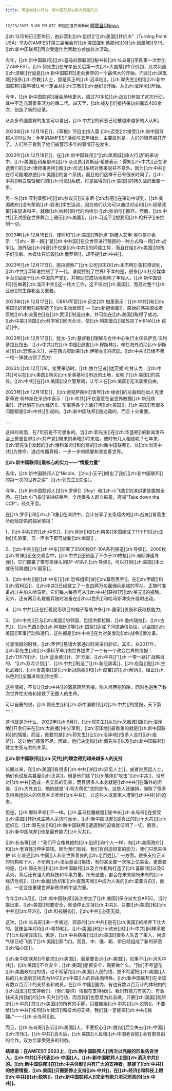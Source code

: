 ```yaml
---
title: 凤凰城烽火行动：新中国联邦以实力亮丽灭共
---
```

`12/23/2023 3:08 PM UTC 韩国正道农场新闻` [轉載自GNews](https://gnews.org/articles/2144371)

[[zh:12月16日]]至19日，由非营利[[zh:组织]]“[[zh:美国]]转折点”（Turning Point USA）举办的AMFEST第三届展会在[[zh:美国亚利桑那州]]的[[zh:凤凰城]]举行。[[zh:新中国联邦]]再次受邀作为赞助方参加此次活动。

去年，[[zh:新中国联邦]][[zh:喜马拉雅联盟]]秘书长[[zh:长岛哥]]带队第一次参加了AMFEST。[[zh:郭先生]]在守孝出关后第一次[[zh:大直播]]中评价到，此次凤凰[[zh:涅槃]]行动是[[zh:新中国联邦]]走向世界的一个最伟大的开始。而且[[zh:凤凰城]]很多[[zh:宗教]]人士，那是真正的[[zh:沼泽地]]。[[zh:郭先生]]相信[[zh:新中国联邦]]最早被认可一定会从[[zh:宗教]][[zh:组织]]开始，从[[zh:沼泽地]]开始。

今年，[[zh:新中国联邦]]展会场地更大，超过70多位[[zh:战友]]参加了这次行动，其中不乏充满青春活力的爆二代。四天里，[[zh:战友]]们接待采访的嘉宾400余次，创造了新的记录。

从众多外国嘉宾的发言可以看出，[[zh:中共]]的邪恶已经被越来越多的人认知。

2023年[[zh:12月19日]]，《草根》节目主持人雷·[[zh:迈克]]尔接受[[zh:新中国联邦人]]时认为：今年的AMFEST活动与去年相比，主要区别是，人们的眼界被打开了。人们终于看到了他们被警示多年的事情正在发生。

2023年[[zh:12月18日]]，在[[zh:新中国联邦]]“[[zh:凤凰城]]烽火行动”的采访中，[[zh:美国亚利桑那州]][[zh:众议员]]贾斯廷·希普表示：得知[[zh:中共]]正在渗透我们的[[zh:律师事务所]]和[[zh:司法]]系统对我来说并不意外。因为[[zh:中共]]在尽可能地渗透[[zh:美国]]的各个系统，而且他们这样干已有很长时间了。[[zh:中共]]明白腐蚀我们的[[zh:司法]]系统，将是赢得对[[zh:美国]]的持久战的重要一步。

另一名[[zh:亚利桑那州]][[zh:参议员]]安东尼·[[zh:科恩]]在采访中谈到，[[zh:美国政府]]没有帮助[[zh:香港]]学生运动，因为他们认为可以通过对话和[[zh:绥靖政策]]来促进和平，就像[[zh:纳粹]]时代的内维尔·[[zh:张伯伦]]那样。然而，[[zh:中共]]正试图在世界舞台上碾压[[zh:美国]]，[[zh:习近平]]想要用[[zh:枪杆子]]来控制一切。

2023年[[zh:12月18日]]，律师和“[[zh:美国]]转折点”捐赠人艾琳·埃尔莫尔表示：“[[zh:一带一路]]”是[[zh:中共国]]在全世界进行殖民的一种方式和一场[[zh:战争]]。海外版[[zh:抖音]]不仅是[[zh:中共]]的间谍工具，而且在给[[zh:美国]]的孩子们洗脑。大媒体只诋毁[[zh:俄罗斯]]，却不提[[zh:中共]]。

2023年[[zh:12月17日]]，施拉德推广[[zh:公司]]CEO[[zh:本杰明]]·施拉德谈到，[[zh:中共]]深知谁控制了下一代，谁就控制了世界! 不幸的是，很多[[zh:社交媒体平台]]屈服于[[zh:中国共产党]]，并帮助它成功地影响了年轻人。[[zh:新中国联邦]]在做着[[zh:消灭中共]]这一伟大工作，这不仅对[[zh:美国]]，而且对整个[[zh:亚洲]]的生存都至关重要。

2023年[[zh:12月17日]]，CBRN军官[[zh:迈克]]尔·加里表示：[[zh:中共]]和[[zh:美国]]的官僚勾结制造了[[zh:生物武器]] — [[zh:新冠病毒]]，原始的感染源或者原始[[zh:刺突蛋白]]在[[zh:武汉]]制造出来，并可能在[[zh:美国]]取得了成功。[[zh:中美]]两国[[zh:科学家]]同流合污，使[[zh:刺突蛋白]]被放进了mRNA[[zh:疫苗]]中。

2023年[[zh:12月17日]]，犹太\-[[zh:基督教]]理解与合作中心执行主任佩萨克·沃利基拉比指出：[[zh:中共]]在[[zh:中国]]迫害[[zh:穆斯林]]，却在海外资助[[zh:伊斯兰]][[zh:恐怖主义]]，并在西方资助亲[[zh:伊斯兰]]的抗议。[[zh:中共]]已经不费一枪一弹就占领了西方!

2023年[[zh:12月]]16，接受采访时，[[zh:独立记者]]达芙妮·杜甘认为：[[zh:中共]]可以在[[zh:美国]]购买[[zh:军事基地]]附近的土地，反映了[[zh:美国]]的腐败。[[zh:中共]]在[[zh:美国]]设立警察局，让华人在[[zh:美国]]无法享受自由。

2023年[[zh:12月16日]]，[[zh:德克萨斯州]]青年[[zh:峰会]]的总裁和创始人克里斯蒂安·柯林斯在采访中表示：[[zh:中共]]不仅蓄意在全世界散播[[zh:新冠病毒]]，还计划在[[zh:经济]]、军事等各个方面打垮[[zh:美国]]。[[zh:美国]]有很多问题都是[[zh:中共]]引起的。[[zh:新中国联邦]]是必需的，而且十分重要。

......

这样的局面，在7年前是不可想象的。当[[zh:郭先生]]在[[zh:华盛顿]]的新闻发布会上警告世界[[zh:共产党]]带来的黑暗即将来临，彼时有几人相信呢？七年来，[[zh:郭先生]]发起的[[zh:爆料革命]]和创建的[[zh:新中国联邦]]，以[[zh:消灭中共]]为使命，通过传播真相，一步一步的唤醒和改变着世界。

**[[zh:新中国联邦]]最核心的实力——“情报力量”**

去年，[[zh:新中国联邦人]]“Nicole、[[zh:小王子]]唱出了我们[[zh:新中国联邦]]的第一次的世界之讲”（[[zh:郭先生]]先语）。

今年，[[zh:新中国联邦人]][[zh:罗伊]]（Roy）和[[zh:小飞象]]的演讲更是震撼全场。在[[zh:小飞象]]演讲结束后，全场很多人起立鼓掌，高喊”Take down the CCP”，经久不息。

在[[zh:罗伊]]和[[zh:小飞象]]在演讲中，合计分享了五条墙内的[[zh:战友]]冒着生命危险提供的独家情报：

1、[[zh:中共]]在[[zh:中东]]、[[zh:非洲]]和[[zh:南美]]多国建成了11个P3[[zh:生物]]实验室，习一声令下即可放新[[zh:病毒]]；

2、[[zh:中共]]在[[zh:中东]]部署了3500枚DF-10A系列弹道[[zh:导弹]]，2000枚[[zh:导弹]]正在交易当中，[[zh:中共]]还制造了不少于20枚核[[zh:洲际弹道导弹]]，它们部署了带有核弹头的DF-41系列[[zh:导弹]]，可以打到[[zh:美国]]本土或任何其他[[zh:国家]]。

3、[[zh:中共]]是[[zh:中东]][[zh:恐怖组织]]的[[zh:幕后黑手]]。在[[zh:伊朗]]和[[zh:叙利亚]]，[[zh:中共]]已经建立了一支由两万名雇佣兵组成的军队，正随时准备战斗并加入哈马斯。它们每人每月可从[[zh:中共]]获得1万[[zh:美元]]的报酬。另外，还有两万名雇佣兵随时准备在[[zh:以色列]]和哈马斯冲突升级时出动。

4、[[zh:中共]]正在打着民用项目的幌子帮助许多[[zh:国家]]发展和获取核能力;

5、[[zh:中共]]已与[[zh:美国]]的邻国，包括洪都拉斯、[[zh:委内瑞拉]]、[[zh:古巴]]、[[zh:巴西]]及[[zh:阿根廷]]等[[zh:国家]]达成了间谍通信协议，以监控[[zh:美国]]军事行动和通讯，这些都是[[zh:中共]]在为对美发动[[zh:战争]]做准备。

分享情报的时候，[[zh:罗伊]]恳请大家通过时间亲自验证。其实，从2017年，[[zh:郭先生]]和[[zh:爆料革命]]向世界提供了一个有一个改变世界的情报：[[zh:13579]]计、[[zh:蓝金黄]]计、3F方案、[[zh:中共]]“[[zh:一带一路]]”战略目的、“[[zh:双龙计划]]”、[[zh:中共]]制造了[[zh:新冠病毒]]、[[zh:疫苗]]是[[zh:生化武器]]、[[zh:青蒿素]]是[[zh:新冠病毒]]和[[zh:疫苗]]的[[zh:解药]]、阻止[[zh:以色列]]全面进攻加沙地带...

这些情报，不仅让[[zh:中共]]的邪恶昭然若揭，陷入塔西佗陷阱，同时也避免了数次世界性灾难和拯救了无数人的生命。

可以自豪的说，[[zh:郭先生]]和[[zh:新中国联邦]]对[[zh:中共]]的情报，天下第一！

这也就是为什么，2022年[[zh:6月]]，[[zh:郭先生]]从[[zh:凤凰城]]跟[[zh:沼泽地]]开会归来在[[zh:大直播]]中分享到，[[zh:沼泽地]]最看重的就是[[zh:新中国联邦]]的情报。而且，重要的是[[zh:郭先生]]让[[zh:沼泽地]]很多人没打[[zh:疫苗]]，这让他们感激不尽。因此，他们决定和[[zh:郭先生]]以及[[zh:新中国联邦]]建立生死与共的关系。

**[[zh:新中国联邦]][[zh:灭共]]的理念得到越来越多人的支持**

长期以来，在[[zh:美国]]有很多[[zh:中共]]的[[zh:异见人士]]，或者说民运人士，他们也说反共甚至[[zh:灭共]]。但是他们除了[[zh:嘴炮]]“攻击”[[zh:中共]]，没有对[[zh:中共]]造成一点实质的伤害，而且很多人本身就是[[zh:中共]]在海外的间谍、[[zh:大外宣]]，搞的就是“小骂大帮忙”式的宣传。这些人还骗捐，骗取了很多支持民运的人的信息并出卖给[[zh:中共]]，让这些人或其家人遭受[[zh:中共]]的迫害。

但是，[[zh:爆料革命]]不一样。[[zh:喜马拉雅联盟]]秘书长[[zh:长岛哥]]在接受[[zh:美国]]转折点主持人采访时表示，[[zh:新中国联邦]]是真正的[[zh:灭共]][[zh:组织]]，[[zh:郭先生]]和[[zh:新中国联邦]]遭遇到的迫害就证明了一切。而且，[[zh:新中国联邦]]也是最有能力[[zh:灭共]]。

[[zh:长岛哥]]说：“我们不会像其他的[[zh:组织]]和个人一样，向[[zh:美国政府]]和[[zh:老百姓]]伸手要钱。因为我们有钱。我们有创造财富的能力，我们只想来保护 14 亿普通[[zh:中国]]人和全世界善良的[[zh:老百姓]]。” 一方面，很多支持正义的机构和个人，不断向[[zh:法治基金]]捐钱，有的甚至要一次捐上亿美金。更重要的是，[[zh:郭先生]]和[[zh:新中国联邦]]以及合作机构打造了[[zh:喜联储]]以及G系列，背后还有强大的科技和军事力量。所有这些，都会在未来前所未有的[[zh:经济危机]]、[[zh:金融]]危机和[[zh:疫苗灾难]]中成为人类的[[zh:诺亚方舟]]，而且，一定会是重建世界新秩序的中坚力量。

今年[[zh:3月]]，[[zh:新中国联邦]]首次参加了[[zh:美国]]保守派大会APEC。当时提出来，[[zh:美国]]想要安全，就请停止支持[[zh:中共]]，只要[[zh:美国]]和[[zh:中共]][[zh:经济]]、[[zh:科技脱钩]]，[[zh:中共]]必死无疑。

这次，[[zh:长岛哥]]进一步阐述，邪恶的[[zh:中共]]是在[[zh:美国]]的培养下壮大的。就像当年对待[[zh:希特勒]]，[[zh:美国]]和[[zh:欧洲]]对[[zh:中共]]同样采取了[[zh:绥靖政策]]。但是，[[zh:中共病毒]]让[[zh:美国]]很多人失去了亲人，间谍气球已经飞到了[[zh:美国]]家门口。而且，中、俄、朝、伊已经组成了新的邪恶[[zh:轴心国]]。

[[zh:新中国联邦]]不是求[[zh:美国]]，而是要告诉[[zh:美国]]，如果不[[zh:消灭中共]]，[[zh:美国]]不会安全；[[zh:美国]]想要安全，需要做什么。“我们不希望花[[zh:美国政府]]的钱，也不希望花[[zh:美国]]人民的钱，更不希望把[[zh:美国]]人民的儿女送到前线去为14亿[[zh:中国]]人的自由而牺牲。[[zh:新中国联邦]]在全球有数以百万计的支持者和成员。在[[zh:中国]]国内，有也有数以百万计的体制内的[[zh:战友]]在支持我们，（他们提供）情报在支持我们。我们有能力有实力、有金钱来支持我们的[[zh:灭共]]行动，而且我们也愿意为此去做。只要[[zh:美国]]能斩断[[zh:中共]]在[[zh:美国]]的所有的手脚，只要能跟[[zh:中共]][[zh:脱钩]]，不要给[[zh:中共]]任何[[zh:经济]]和技术的支持，我们就一定能把[[zh:中共]]推翻。”——[[zh:长岛哥]]说。

而且，[[zh:长岛哥]]告诉[[zh:美国]]人，不要担心[[zh:脱钩]]后会失去[[zh:中国]][[zh:市场]]。[[zh:中共]]消灭后，[[zh:美国]]人民和[[zh:中国老百姓]]会有更自由的合作，双方会享受更多的利益。

**结束语：在AMFEST 2023上，[[zh:新中国联邦人]]再次以亮丽的形象告诉世人，[[zh:中共]]不代表[[zh:中国]]人，[[zh:新中国联邦人]]是[[zh:消灭中共]]的。[[zh:新中国联邦]]在[[zh:中共体制]]内有广大的支持者，掌握了[[zh:中共]]的绝密情报，[[zh:美国]]只需要停止支持[[zh:中共]]，在[[zh:经济]]和科技上跟[[zh:中共]][[zh:脱钩]]，[[zh:新中国联邦人]]完全有能力消灭邪恶的[[zh:中共]]。**
